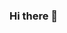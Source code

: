 ### Hi there 👋

<!--
**lorenzoc25/lorenzoc25** is a ✨ _special_ ✨ repository because its `README.md` (this file) appears on your GitHub profile.
[![Lorenzo's GitHub stats](https://github-readme-stats.vercel.app/api?username=lorenzoc25)](https://github.com/anuraghazra/github-readme-stats)

Here are some ideas to get you started:

- 🔭 I’m currently working on ...
- 🌱 I’m currently learning ...
- 👯 I’m looking to collaborate on ...
- 🤔 I’m looking for help with ...
- 💬 Ask me about ...
- 📫 How to reach me: ...
- 😄 Pronouns: ...
- ⚡ Fun fact: ...
-->
